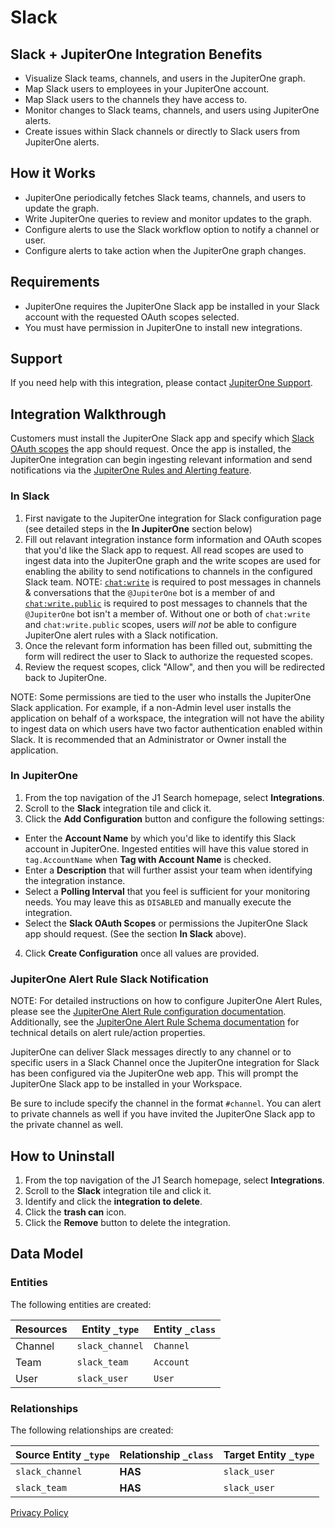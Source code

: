 # Slack

## Slack + JupiterOne Integration Benefits

*   Visualize Slack teams, channels, and users in the JupiterOne graph.
*   Map Slack users to employees in your JupiterOne account.
*   Map Slack users to the channels they have access to.
*   Monitor changes to Slack teams, channels, and users using JupiterOne alerts.
*   Create issues within Slack channels or directly to Slack users from JupiterOne
    alerts.

## How it Works

*   JupiterOne periodically fetches Slack teams, channels, and users to update the
    graph.
*   Write JupiterOne queries to review and monitor updates to the graph.
*   Configure alerts to use the Slack workflow option to notify a channel or user.
*   Configure alerts to take action when the JupiterOne graph changes.

## Requirements

*   JupiterOne requires the JupiterOne Slack app be installed in your Slack
    account with the requested OAuth scopes selected.
*   You must have permission in JupiterOne to install new integrations.

## Support

If you need help with this integration, please contact
[JupiterOne Support](https://support.jupiterone.io).

## Integration Walkthrough

Customers must install the JupiterOne Slack app and specify which
[Slack OAuth scopes](https://api.slack.com/legacy/oauth-scopes) the app should
request. Once the app is installed, the JupiterOne integration can begin
ingesting relevant information and send notifications via the
[JupiterOne Rules and Alerting feature](https://jupiterone.com/features/rules-alerting/).

### In Slack

1.  First navigate to the JupiterOne integration for Slack configuration page (see
    detailed steps in the **In JupiterOne** section below)
2.  Fill out relavant integration instance form information and OAuth scopes that
    you'd like the Slack app to request. All read scopes are used to ingest data
    into the JupiterOne graph and the write scopes are used for enabling the
    ability to send notifications to channels in the configured Slack team. NOTE:
    [`chat:write`](https://api.slack.com/scopes/chat:write) is required to post
    messages in channels & conversations that the `@JupiterOne` bot is a member
    of and [`chat:write.public`](https://api.slack.com/scopes/chat:write.public)
    is required to post messages to channels that the `@JupiterOne` bot isn't a
    member of. Without one or both of `chat:write` and `chat:write.public`
    scopes, users *will not* be able to configure JupiterOne alert rules with a
    Slack notification.
3.  Once the relevant form information has been filled out, submitting the form
    will redirect the user to Slack to authorize the requested scopes.
4.  Review the request scopes, click "Allow", and then you will be redirected
    back to JupiterOne.

NOTE: Some permissions are tied to the user who installs the JupiterOne Slack
application. For example, if a non-Admin level user installs the application on
behalf of a workspace, the integration will not have the ability to ingest data
on which users have two factor authentication enabled within Slack. It is
recommended that an Administrator or Owner install the application.

### In JupiterOne

1.  From the top navigation of the J1 Search homepage, select **Integrations**.
2.  Scroll to the **Slack** integration tile and click it.
3.  Click the **Add Configuration** button and configure the following settings:

*   Enter the **Account Name** by which you'd like to identify this Slack account
    in JupiterOne. Ingested entities will have this value stored in
    `tag.AccountName` when **Tag with Account Name** is checked.
*   Enter a **Description** that will further assist your team when identifying
    the integration instance.
*   Select a **Polling Interval** that you feel is sufficient for your monitoring
    needs. You may leave this as `DISABLED` and manually execute the integration.
*   Select the **Slack OAuth Scopes** or permissions the JupiterOne Slack app
    should request. (See the section **In Slack** above).

4.  Click **Create Configuration** once all values are provided.

### JupiterOne Alert Rule Slack Notification

NOTE: For detailed instructions on how to configure JupiterOne Alert Rules,
please see the
[JupiterOne Alert Rule configuration documentation](https://support.jupiterone.io/hc/en-us/articles/360022720474-6-9-Alerts-and-Alert-Rules).
Additionally, see the
[JupiterOne Alert Rule Schema documentation](https://support.jupiterone.io/hc/en-us/articles/360039711354-Alert-Rule-Schema)
for technical details on alert rule/action properties.

JupiterOne can deliver Slack messages directly to any channel or to specific
users in a Slack Channel once the JupiterOne integration for Slack has been
configured via the JupiterOne web app. This will prompt the JupiterOne Slack app
to be installed in your Workspace.

Be sure to include specify the channel in the format `#channel`. You can alert
to private channels as well if you have invited the JupiterOne Slack app to the
private channel as well.

## How to Uninstall

1.  From the top navigation of the J1 Search homepage, select **Integrations**.
2.  Scroll to the **Slack** integration tile and click it.
3.  Identify and click the **integration to delete**.
4.  Click the **trash can** icon.
5.  Click the **Remove** button to delete the integration.

<!-- {J1_DOCUMENTATION_MARKER_START} -->

<!--
********************************************************************************
NOTE: ALL OF THE FOLLOWING DOCUMENTATION IS GENERATED USING THE
"j1-integration document" COMMAND. DO NOT EDIT BY HAND! PLEASE SEE THE DEVELOPER
DOCUMENTATION FOR USAGE INFORMATION:

https://github.com/JupiterOne/sdk/blob/main/docs/integrations/development.md
********************************************************************************
-->

## Data Model

### Entities

The following entities are created:

| Resources | Entity `_type`  | Entity `_class` |
| --------- | --------------- | --------------- |
| Channel   | `slack_channel` | `Channel`       |
| Team      | `slack_team`    | `Account`       |
| User      | `slack_user`    | `User`          |

### Relationships

The following relationships are created:

| Source Entity `_type` | Relationship `_class` | Target Entity `_type` |
| --------------------- | --------------------- | --------------------- |
| `slack_channel`       | **HAS**               | `slack_user`          |
| `slack_team`          | **HAS**               | `slack_user`          |

<!--
********************************************************************************
END OF GENERATED DOCUMENTATION AFTER BELOW MARKER
********************************************************************************
-->

<!-- {J1_DOCUMENTATION_MARKER_END} -->

[Privacy Policy](https://www.jupiterone.com/privacy-policy)
 
<!--  jupiterOneDocVersion=4-0-5 -->
